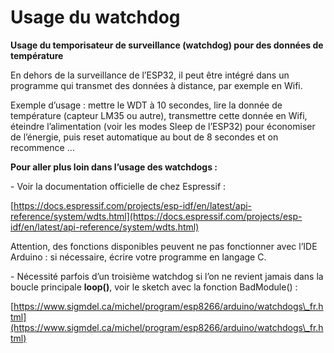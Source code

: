 # Usage du watchdog

**Usage du temporisateur de surveillance (watchdog) pour des données de température**

En dehors de la surveillance de l’ESP32, il peut être intégré dans un programme qui transmet des données à distance, par exemple en Wifi.

Exemple d’usage : mettre le WDT à 10 secondes, lire la donnée de température (capteur LM35 ou autre), transmettre cette donnée en Wifi, éteindre l’alimentation (voir les modes Sleep de l’ESP32) pour économiser de l’énergie, puis reset automatique au bout de 8 secondes et on recommence …

**Pour aller plus loin dans l’usage des watchdogs :**

\- Voir la documentation officielle de chez Espressif :

[https://docs.espressif.com/projects/esp-idf/en/latest/api-reference/system/wdts.html](https://docs.espressif.com/projects/esp-idf/en/latest/api-reference/system/wdts.html) &#x20;

Attention, des fonctions disponibles peuvent ne pas fonctionner avec l’IDE Arduino : si nécessaire, écrire votre programme en langage C.

&#x20;\- Nécessité parfois d’un troisième watchdog si l’on ne revient jamais dans la boucle principale **loop()**, voir le sketch avec la fonction BadModule() :

[https://www.sigmdel.ca/michel/program/esp8266/arduino/watchdogs\_fr.html](https://www.sigmdel.ca/michel/program/esp8266/arduino/watchdogs\_fr.html)

&#x20;
